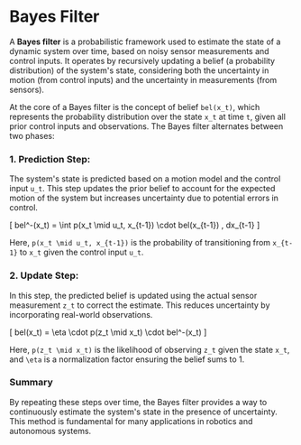 # Bayes Filter

A **Bayes filter** is a probabilistic framework used to estimate the state of a dynamic system over time, based on noisy sensor measurements and control inputs. It operates by recursively updating a belief (a probability distribution) of the system's state, considering both the uncertainty in motion (from control inputs) and the uncertainty in measurements (from sensors).

At the core of a Bayes filter is the concept of belief `bel(x_t)`, which represents the probability distribution over the state `x_t` at time `t`, given all prior control inputs and observations. The Bayes filter alternates between two phases:

### 1. Prediction Step:

The system's state is predicted based on a motion model and the control input `u_t`. This step updates the prior belief to account for the expected motion of the system but increases uncertainty due to potential errors in control.

\[
bel^-(x_t) = \int p(x_t \mid u_t, x_{t-1}) \cdot bel(x_{t-1}) \, dx_{t-1}
\]

Here, `p(x_t \mid u_t, x_{t-1})` is the probability of transitioning from `x_{t-1}` to `x_t` given the control input `u_t`.

### 2. Update Step:

In this step, the predicted belief is updated using the actual sensor measurement `z_t` to correct the estimate. This reduces uncertainty by incorporating real-world observations.

\[
bel(x_t) = \eta \cdot p(z_t \mid x_t) \cdot bel^-(x_t)
\]

Here, `p(z_t \mid x_t)` is the likelihood of observing `z_t` given the state `x_t`, and `\eta` is a normalization factor ensuring the belief sums to 1.

### Summary

By repeating these steps over time, the Bayes filter provides a way to continuously estimate the system's state in the presence of uncertainty. This method is fundamental for many applications in robotics and autonomous systems.
